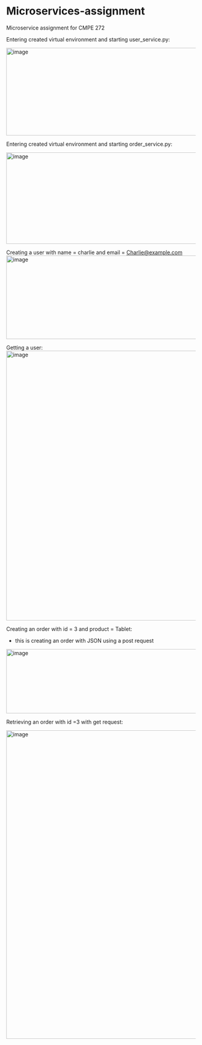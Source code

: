 # Microservices-assignment
Microservice assignment for CMPE 272

Entering created virtual environment and starting user_service.py:

<img width="1457" height="233" alt="image" src="https://github.com/user-attachments/assets/d0565c61-0d15-4d3c-b7fe-be2939b3f340" />


Entering created virtual environment and starting order_service.py:

<img width="1447" height="243" alt="image" src="https://github.com/user-attachments/assets/63d5607a-af93-4a91-bdd3-9f4527d7cbfc" />


Creating a user with name = charlie and email = Charlie@example.com
<img width="1893" height="222" alt="image" src="https://github.com/user-attachments/assets/4e6eeb6b-3bfe-449d-8cad-4d639cb6ae0d" />



Getting a user:
<img width="1691" height="717" alt="image" src="https://github.com/user-attachments/assets/a2e0e938-3e1c-4aca-b277-2ce129258009" />

Creating an order with id = 3 and product = Tablet:
 - this is creating an order with JSON using a post request
<img width="1900" height="171" alt="image" src="https://github.com/user-attachments/assets/ea943ab0-d778-4b46-9eec-88f3bf9e178e" />


Retrieving an order with id =3 with get request:

<img width="1746" height="820" alt="image" src="https://github.com/user-attachments/assets/c18d8514-6c29-44b8-b035-83217cb55cab" />









